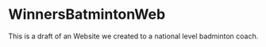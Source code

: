 # WinnersBatmintonWeb
This is a draft of an Website we created to a national level badminton coach. 
